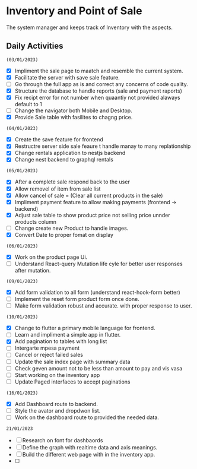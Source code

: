 # Inventory and Point of Sale
The system manager and keeps track of Inventory with the aspects.

## Daily Activities 
`(03/01/2023)`
  - [x] Impliment the sale page to maatch and resemble the current system.
  - [x] Facilitate the server with save sale feature.
  - [ ] Go through the full app as is and correct any concerns of code quality.
  - [x] Structure the database to handle reports (sale and payment raports)
  - [x] Fix recipt error for not number when quaantiy not provided alaways default to 1
  - [ ] Change the navigator both Mobile and Desktop.
  - [x] Provide Sale table with fasilites to chagng price.

`(04/01/2023)`
  - [x] Create the save feature for frontend
  - [x] Restructre server side sale feaure t handle manay to many replationship
  - [x] Change rentals application to nestjs backend 
  - [x] Change nest backend to graphql rentals

`(05/01/2023)`
  - [x] After a complete sale respond back to the user
  - [x] Allow removel of item from sale list
  - [x] Allow cancel of sale = (Clear all current products in the sale)
  - [x] Impliment payment feature to allow making payments (frontend -> backend)
  - [x] Adjust sale table to show product price not selling price unnder products column
  - [ ] Change create new Product to handle images.
  - [x] Convert Date to proper fomat on display

`(06/01/2023)`
  - [x] Work on the product page Ui.
  - [ ] Understand React-query Mutation life cyle for better user responses after mutation.

`(09/01/2023)`
  - [x] Add form validation to all form (understand react-hook-form better)
  - [ ] Implement  the reset form product form once done.
  - [ ] Make form validation robust and accurate. with proper response to user.

`(10/01/2023)`
  - [x] Change to flutter a primary mobile language for frontend.
  - [ ] Learn and impliment a simple app in flutter.
  - [x] Add pagination to tables with long list
  - [ ] Intergarte mpesa payment
  - [ ] Cancel or reject failed sales
  - [ ] Update the sale index page with summary data
  - [ ] Check geven amount not to be less than amount to pay and vis vasa
  - [ ] Start working on the inventory app
  - [ ] Update Paged interfaces to accept paginations 

`(16/01/2023)`
  - [x] Add Dashboard route to backend.
  - [ ] Style the avator and dropdwon list.
  - [ ] Work on the dashboard route to provided the needed data.

`21/01/2023`
  - [ ] Research on font for dashbaords
  - [ ] Define the graph with realtime data and axis meanings.
  - [ ] Build the different web page with in the inventory app.
  - [ ] 

